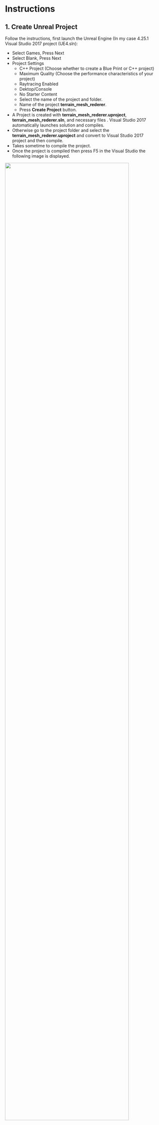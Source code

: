 # Instructions

## 1. Create Unreal Project

Follow the instructions, first launch the Unreal Engine (In my case 4.25.1 Visual Studio 2017 project (UE4.sln):

* Select Games, Press Next
* Select Blank, Press Next
* Project Settings
  * C++ Project (Choose whether to create a Blue Print or C++ project)
  * Maximum Quality (Choose the performance characteristics of your project)
  * Raytracing Enabled
  * Dektop/Console
  * No Starter Content
  * Select the name of the project and folder.
  * Name of the project **terrain_mesh_rederer**.
  * Press **Create Project** button.
* A Project is created with **terrain_mesh_rederer.uproject**,  **terrain_mesh_rederer.sln**, and necessary files .  Visual Studio 2017 automatically launches solution and compiles.
* Otherwise go to the project folder and select the **terrain_mesh_rederer.uproject** and convert to Visual Studio  2017 project and then compile.
* Takes sometime to compile the project.
* Once the project is compiled then press F5 in the Visual Studio the following image is displayed.


<img src=./images/initital_project_creation_output.JPG width=90%/>


## 2. Plugins

In UE4 (Unreal Engine 4), Plugins are collections of code and data that developers can easily enable or disable within the Editor on a per-project basis. Plugins can add runtime gameplay functionality, modify built-in Engine features (or add new ones), create new file types, and extend the capabilities of the Editor with new menus, tool bar commands, and sub-modes. Many existing UE4 subsystems were designed to be extensible using Plugins. 

### 2.1 Create Plugin

Following are instruction to create a Plug-in:

* Go to **Edit** Menu button in the UE Editor
* Select **Plugin** button
* Select **New Plugin** button
* Select **Blank**, give name is **TerrainRender**, don't select Is Engine Plugin, and then **Press Create** Plugin.

The Visual Studio stops and reload the Visual Studio again.  A new plugin **TerrainRender** is created, can see **Plugins** section in the Solutions Explorer.

The source code for the Plugins are available at *Plugins\TerrainRender\Source\TerrainRender*.  It contains * *. Build.cs* file, *Private* and *Public* folders.  Normally *Private* folder contains **.h* files and *Public* folder cotains *.cpp* files.

### 2.1 Develop Plugin
The plugin contains the following functionality:
* A new **Terrain Render** UI button in the UE Editor Tool.
* Open a File Dialog window selects DEM Elevation Data, which is a ASCII file.
* Parsing the DEM Elevation Data
* Rendering the DEM Elevation Data through Mesh.

### 2.2 Terrain Render UI Button
A new Terrain Render UI button in the UE Editor Tool.


* Add a new header, *TerrainRenderEditor.h* and source, *TerrainRenderEditor.h* file, where UE4 Editor has **Terrain Render** as a tool bar button.
* Add `"EditorStyle"` in the section of `PublicDependencyModuleNames.AddRange` in *TerrainRender.Build.cs* file (to solve the build error).
*  Added Code to build the **Terrain Render** button in the UE Editor tool.
* Compile the code.  Press F5, solve build error if any.

Following image shows the **Terrain Render** UI button that's added, which is shown in the red color highlighted.

<img src=./images/terrain_render_ui.JPG width=90%/>  

When user presses the **Terrain Render** UI button is pressed, following message displayed in the **Output Log** Window.  Output Log windows is displayed by selecting the **Window->Developer Tools-> Output Log**.

<img src=./images/terrain_render_ui_log.JPG width=90%/> 

### 2.3 File Open Dialog Box

Add code in the *TerrainRender.cpp* file to open the dialog box whenever **Terrain Render** UI button is pressed.  

Following image shows the file dialog box open whenever **Terrain Render** UI button is pressed.  

<img src=./images/file_open_dialog.PNG width=90%/> 

Following image shows the ASCII file that was opened/selected when file dialog box opened in the Log window.  

<img src=./images/file_open_dialog_log.PNG width=90%/> 

### 2.4 Parsing & Data
Add two new C++ modules, namely Dem Elevation Parser, and Dem Elevation Data.

These two classes are with the following steps:
* Press **Content Browser**
* Select **Add New** drop down box
* Select **C++ New Class**
* Select **None** radio box for choose Parent class and then press **Next**
* Give the **name** **(user has to define)** to the class and select **TerrainRender (Runtime)** and then Press **Create Class**

Dem Elevation Parser module takes input file and parses the input file and stored the parameters and data in Dem Elevation Data module, which is a singleton class.

**Note:** Don't manually add classes and follow the procedure as mentioned above otherwise build errors occurs.

Once the file is parsed then file data parameters are displayed in the **Output Log** window and following picture depicts the same.

<img src=./images/file_parse_log.PNG width=90%/>


### 2.5 Triangle Draw
To draw a triangle in the Unreal Engine using C++, **ProceduralMeshComponent** needs to be added in the public dependency build system, *terrain_mesh_rederer.Build.cs*

Add a new C++ module Triangle Draw :
* Press **Content Browser**
* Select **Add New** drop down box
* Select **C++ New Class**
* Select **Actor** radio box for choose Parent class and then press **Next**
* Give the **name, (DrawTraingle, user has to define)** to the class and select **terrain_mesh_rederer (Runtime)** and then Press **Create Class**.

In the header file, define **Category = "DrawTriangle"**, and fill the rest of the variables, and functions.  Compile the code, resolve if there are any build errors.

Create the Blue Print for the this class with the following insturctions.
* Press **Content Browser**
* Select **Add New** drop down box
* Select **BluePrint Class**
* Search in All class, Select **DrawTriangle**, and press **Select** button.
* Rename the BluePrint class to **DrawTriangle_BP**, by right clicking with the mouse.
* Drag the **DrawTriangle_BP** to World window, based on the code lower/upper triangle or Square will be displayed.

Following is the code to draw the triangles and square.


``` C++
  vertices.Add(FVector(0.0f, 100.0f, 0.0f));
  vertices.Add(FVector(0.0f, 0.0f, 0.0f));
  vertices.Add(FVector(100.0f, 0.0f, 0.0f));
  vertices.Add(FVector(100.0f, 100.0f, 0.0f));

  //Lower Triangle
  triangles.Add(0);
  triangles.Add(1);
  triangles.Add(2);

  //Upper Triangle

  triangles.Add(0);
  triangles.Add(2);
  triangles.Add(3);
```

The portion of Upper is commented, then Lower triangle is displayed in the world as shown in the following figure

<img src=./images/lower_triangle.PNG width=90%/>



The portion of Lower is commented, then Upper triangle is displayed in the world as shown in the following figure

<img src=./images/upper_triangle.PNG width=90%/>



The portions of both Lower and Upper makes a square, is displayed in the world as shown in the following figure

<img src=./images/upper_lower_triangle.PNG width=90%/>




## 3. References

Following are the reference:
1. [Unreal Project Create](https://docs.unrealengine.com/en-US/Engine/Basics/Projects/Browser/index.html)
1. [Unreal Plugin Create](https://docs.unrealengine.com/en-US/Programming/Plugins/index.html) 
1. [Unreal TArrays](https://docs.unrealengine.com/en-US/Programming/UnrealArchitecture/TArrays/index.html)
1. [Unreal String Handling](https://docs.unrealengine.com/en-US/Programming/UnrealArchitecture/StringHandling/index.html)
1. [Unreal File Open Dialog](https://docs.unrealengine.com/en-US/API/Developer/DesktopPlatform/IDesktopPlatform/OpenFileDialog/1/index.html)
1. [Unreal File Opening/Reading](https://docs.unrealengine.com/en-US/API/Runtime/Core/Misc/FFileHelper/index.html)
1. [Editor Plugin](http://wlosok.cz/editor-plugins-in-ue4-1-intro/)
1. [Editor Plugin](https://lxjk.github.io/2019/10/01/How-to-Make-Tools-in-U-E.html)
1. [Procedural Mesh Component](http://wlosok.cz/procedural-mesh-in-ue4-1-triangle/)

## 4. TODO
1. In the Plugin, Get the class of *DrawTriangle_BP* and invoke that class in the World, draw the Triangle with out manually.  Following is the code, need to explore on this.

```
 #include "Runtime/CoreUObject/Public/UObject/ConstructorHelpers.h"
 
 static ConstructorHelpers::FClassFinder<AActor> DrawTriangleOb(TEXT("/Game/DrawTriangle_BP"));
UBlueprintGeneratedClass* TriangleClass = Cast<UBlueprintGeneratedClass>(DrawTriangleOb.Class);
UBlueprint* TriangleBlueprint = Cast<UBlueprint>(TriangleClass->ClassGeneratedBy);
 
TriangleBlueprint->GetName()->ToString();
```

2. Create another class based on the **ProceduralMeshComponent**, get the data from the Dem Elevation Data module , prepare the mesh and invoke the new class in the world that shows the mesh of file.
3. Get the *Get World Origin Location* function and use this while drawing.













